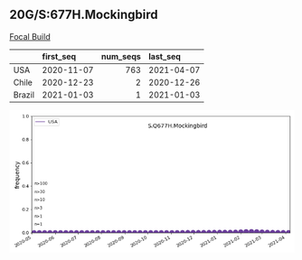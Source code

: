 

## 20G/S:677H.Mockingbird
[Focal Build](https://nextstrain.org/groups/neherlab/ncov/S.Q677H.Mockingbird?c=gt-S_677&f_country=USA)

|        | first_seq   |   num_seqs | last_seq   |
|:-------|:------------|-----------:|:-----------|
| USA    | 2020-11-07  |        763 | 2021-04-07 |
| Chile  | 2020-12-23  |          2 | 2020-12-26 |
| Brazil | 2021-01-03  |          1 | 2021-01-03 |

![Overall trends S.Q677H.Mockingbird](/overall_trends_figures/overall_trends_S.Q677H.Mockingbird.png)